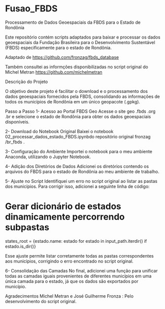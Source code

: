 # Fusao_FBDS
Processamento de Dados Geoespaciais da FBDS para o Estado de Rondônia

Este repositório contém scripts adaptados para baixar e processar os dados geoespaciais da Fundação Brasileira para o Desenvolvimento Sustentável (FBDS) especificamente para o estado de Rondônia.


Adaptado de https://github.com/fronzag/fbds_database

Também consultei as informções disponibilizadas no script original do Michel Metran https://github.com/michelmetran

Descrição do Projeto

O objetivo deste projeto é facilitar o download e o processamento dos dados geoespaciais fornecidos pela FBDS, consolidando as informações de todos os municípios de Rondônia em um único geopacote (.gpkg).

Passo a Passo
1- Acesso ao Portal FBDS Geo
Acesse o site geo .fbds .org .br e selecione o estado de Rondônia para obter os dados geoespaciais disponíveis.

2- Download do Notebook Original
Baixei o notebook 02_processar_dados_estado_FBDS.ipynbdo repositório original fronzag /br_fbds .

3- Configuração do Ambiente
Importei o notebook para o meu ambiente Anaconda, utilizando o Jupyter Notebook.

4- Adição dos Diretórios de Dados
Adicionei os diretórios contendo os arquivos do FBDS para o estado de Rondônia ao meu ambiente de trabalho.

5- Ajuste no Script
Identifiquei um erro no script original ao listar as pastas dos municípios. Para corrigir isso, adicionei a seguinte linha de código:

# Gerar dicionário de estados dinamicamente percorrendo subpastas
states_root = {estado.name: estado for estado in input_path.iterdir() if estado.is_dir()}

Esse ajuste permite listar corretamente todas as pastas correspondentes aos municípios, corrigindo o erro encontrado no script original.

6- Consolidação das Camadas
No final, adicionei uma função para unificar todas as camadas iguais provenientes de diferentes municípios em uma única camada para o estado, já que os dados são exportados por município.

Agradecimentos
Michel Metran e José Guilherme Fronza : Pelo desenvolvimento do script original.
